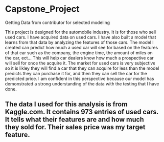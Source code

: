 # Capstone_Project
Getting Data from contributor for selected modeling

This project is designed for the automobile industry. It is for those who sell used cars. I have acquired data on used cars. I have also built a model that learns from that data by analyzing the features of those cars. The model I created can predict how much a used car will see for based on the features of that car such as the company, the engine time, the amount of miles on the car, ect... This will help car dealers know how much a prospective car will sell for once the acquire it. The market for used cars is very subjective so it is likley they will find a car that they can acquire for less than the model predicts they can purchase it for, and then they can sell the car for the predicted price. I am confident in this perspective because our model has demonstrated a strong understanding of the data with the testing that I have done.

The data I used for this analysis is from Kaggle.com. It contains 973 entries of used cars. It tells what their features are and how much they sold for. Their sales price was my target feature.
---------------------------------------------------------------------------------------------------------------------------------
